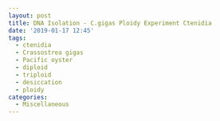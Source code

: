 ```yaml
---
layout: post
title: DNA Isolation - C.gigas Ploidy Experiment Ctenidia
date: '2019-01-17 12:45'
tags:
  - ctenidia
  - Crassostrea gigas
  - Pacific oyster
  - diploid
  - triploid
  - desiccation
  - ploidy
categories:
  - Miscellaneous
---
```


